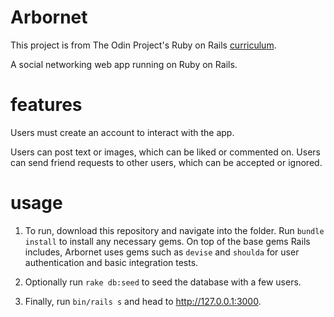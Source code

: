# Arbornet

This project is from The Odin Project's Ruby on Rails [curriculum](https://www.theodinproject.com/lessons/ruby-on-rails-rails-final-project).

A social networking web app running on Ruby on Rails.

# features

Users must create an account to interact with the app.

Users can post text or images, which can be liked or commented on.
Users can send friend requests to other users, which can be accepted or ignored.

# usage

1. To run, download this repository and navigate into the folder. Run `bundle install` to install any necessary gems. On top of the base gems Rails includes, Arbornet uses gems such as `devise` and `shoulda` for user authentication and basic integration tests.

2. Optionally run `rake db:seed` to seed the database with a few users.

3. Finally, run `bin/rails s` and head to http://127.0.0.1:3000.